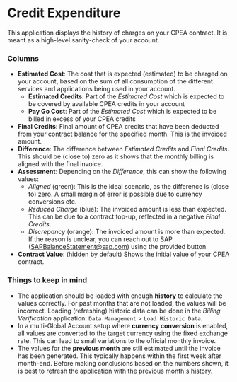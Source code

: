 # Credit Expenditure

This application displays the history of charges on your CPEA contract. It is meant as a high-level sanity-check of your account.

### Columns
- **Estimated Cost**: The cost that is expected (estimated) to be charged on your account, based on the sum of all consumption of the different services and applications being used in your account.
    - **Estimated Credits**: Part of the *Estimated Cost* which is expected to be covered by available CPEA credits in your account
    - **Pay Go Cost**: Part of the *Estimated Cost* which is expected to be billed in excess of your CPEA credits
- **Final Credits**: Final amount of CPEA credits that have been deducted from your contract balance for the specified month. This is the invoiced amount.
- **Difference**: The difference between *Estimated Credits* and *Final Credits*. This should be (close to) zero as it shows that the monthly billing is aligned with the final invoice.
- **Assessment**: Depending on the *Difference*, this can show the following values:
    - *Aligned* (green): This is the ideal scenario, as the difference is (close to) zero. A small margin of error is possible due to currency conversions etc.
    - *Reduced Charge* (blue): The invoiced amount is less than expected. This can be due to a contract top-up, reflected in a negative *Final Credits*.
    - *Discrepancy* (orange): The invoiced amount is more than expected. If the reason is unclear, you can reach out to SAP (SAPBalanceStatement@sap.com) using the provided button.
- **Contract Value**: (hidden by default) Shows the initial value of your CPEA contract.

### Things to keep in mind
- The application should be loaded with enough **history** to calculate the values correctly. For past months that are not loaded, the values will be incorrect. Loading (refreshing) historic data can be done in the *Billing Verification* application: `Data Management` > `Load Historic Data`.
- In a multi-Global Account setup where **currency conversion** is enabled, all values are converted to the target currency using the fixed exchange rate. This can lead to small variations to the official monthly invoice.
- The values for the **previous month** are still estimated until the invoice has been generated. This typically happens within the first week after month-end. Before making conclusions based on the numbers shown, it is best to refresh the application with the previous month's history.